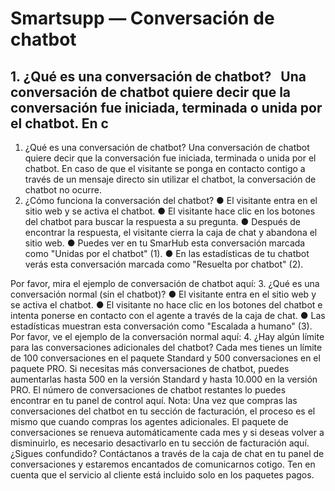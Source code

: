 # Smartsupp — Conversación de chatbot
## 1. ¿Qué es una conversación de chatbot?   Una conversación de chatbot quiere decir que la conversación fue iniciada, terminada o unida por el chatbot. En c
1. ¿Qué es una conversación de chatbot?
Una conversación de chatbot quiere decir que la conversación fue iniciada, terminada o unida por el chatbot. En caso de que el visitante se ponga en contacto contigo a través de un mensaje directo sin utilizar el chatbot, la conversación de chatbot no ocurre.
2. ¿Cómo funciona la conversación del chatbot?
● El visitante entra en el sitio web y se activa el chatbot.
● El visitante hace clic en los botones del chatbot para buscar la respuesta a su pregunta.
● Después de encontrar la respuesta, el visitante cierra la caja de chat y abandona el sitio web.
● Puedes ver en tu SmarHub esta conversación marcada como "Unidas por el chatbot" (1).
● En las estadísticas de tu chatbot verás esta conversación marcada como "Resuelta por chatbot" (2).

Por favor, mira el ejemplo de conversación de chatbot aquí: 
3. ¿Qué es una conversación normal (sin el chatbot)?
● El visitante entra en el sitio web y se activa el chatbot.
● El visitante no hace clic en los botones del chatbot e intenta ponerse en contacto con el agente a través de la caja de chat.
● Las estadísticas muestran esta conversación como "Escalada a humano" (3).
Por favor, ve el ejemplo de la conversación normal aquí:
4. ¿Hay algún límite para las conversaciones adicionales del chatbot?
Cada mes tienes un límite de 100 conversaciones en el paquete Standard y 500 conversaciones en el paquete PRO. Si necesitas más conversaciones de chatbot, puedes aumentarlas hasta 500 en la versión Standard y hasta 10.000 en la versión PRO. El número de conversaciones de chatbot restantes lo puedes encontrar en tu panel de control aquí.
Nota: Una vez que compras las conversaciones del chatbot en tu sección de facturación, el proceso es el mismo que cuando compras los agentes adicionales. El paquete de conversaciones se renueva automáticamente cada mes y si deseas volver a disminuirlo, es necesario desactivarlo en tu sección de facturación aquí.
¿Sigues confundido? Contáctanos a través de la caja de chat en tu panel de conversaciones y estaremos encantados de comunicarnos cotigo. Ten en cuenta que el servicio al cliente está incluido solo en los paquetes pagos.

